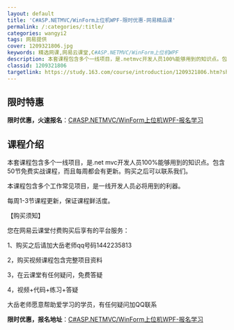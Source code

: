 ```yaml
---
layout: default
title: 'C#ASP.NETMVC/WinForm上位机WPF-限时优惠-网易精品课'
permalink: /:categories/:title/
categories: wangyi2
tags: 网易提供
cover: 1209321806.jpg
keywords: 精选网课,网易云课堂,C#ASP.NETMVC/WinForm上位机WPF
description: 本套课程包含多个一线项目，是.netmvc开发人员100%能够用到的知识点。包含50节免费实战课程，而且每周都会有更新。
classid: 1209321806
targetlink: https://study.163.com/course/introduction/1209321806.htm?share=1&shareId=1025206652&utm_campaign=share&utm_medium=iphoneShare&utm_source=&utm_u=1025206652
---
```


## 限时特惠

**限时优惠，火速报名**：[C#ASP.NETMVC/WinForm上位机WPF-报名学习](https://study.163.com/course/introduction/1209321806.htm?share=1&shareId=1025206652&utm_campaign=share&utm_medium=iphoneShare&utm_source=&utm_u=1025206652)

## 课程介绍

本套课程包含多个一线项目，是.net mvc开发人员100%能够用到的知识点。包含50节免费实战课程，而且每周都会有更新。购买之后可以联系我们。

本课程包含多个工作常见项目，是一线开发人员必将用到的利器。

每周1-3节课程更新，保证课程鲜活度。

【购买须知】

您在网易云课堂付费购买后享有的平台服务：

1、购买之后请加大岳老师qq号码1442235813

2，购买视频课程包含完整项目资料

3，在云课堂有任何疑问，免费答疑

4，视频+代码+练习+答疑

大岳老师愿意帮助爱学习的学员，有任何疑问加QQ联系

**限时优惠，报名地址**：[C#ASP.NETMVC/WinForm上位机WPF-报名学习](https://study.163.com/course/introduction/1209321806.htm?share=1&shareId=1025206652&utm_campaign=share&utm_medium=iphoneShare&utm_source=&utm_u=1025206652)

